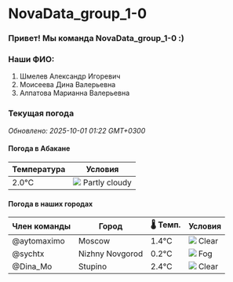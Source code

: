 # NovaData_group_1-0
### Привет! Мы команда NovaData_group_1-0 :)

### Наши ФИО:
1. Шмелев Александр Игоревич
2. Моисеева Дина Валерьевна
3. Алпатова Марианна Валерьевна

### Текущая погода
<!-- WEATHER:START -->
_Обновлено: 2025-10-01 01:22 GMT+0300_

#### Погода в Абакане

| Температура | Условия |
|-------------|----------|
| 2.0°C     | ![](https://cdn.weatherapi.com/weather/64x64/night/116.png) Partly cloudy |

#### Погода в наших городах

| Член команды  | Город               | 🌡️ Темп.  | Условия          |
|---------------|---------------------|-----------|--------------------|
| @aytomaximo    | Moscow              |    1.4°C | ![](https://cdn.weatherapi.com/weather/64x64/night/113.png) Clear        |
| @sychtx        | Nizhny Novgorod     |    0.2°C | ![](https://cdn.weatherapi.com/weather/64x64/night/248.png) Fog          |
| @Dina_Mo       | Stupino             |    2.4°C | ![](https://cdn.weatherapi.com/weather/64x64/night/113.png) Clear        |

<!-- WEATHER:END -->
